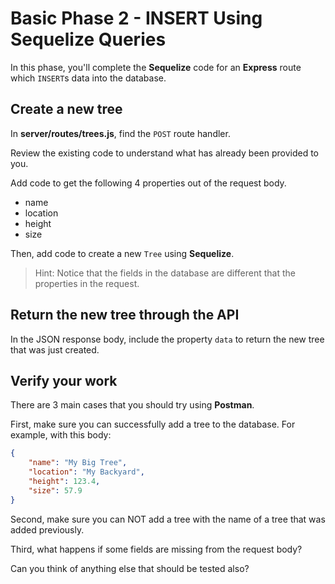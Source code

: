 # Basic Phase 2 - INSERT Using Sequelize Queries

In this phase, you'll complete the **Sequelize** code for an **Express** route 
which `INSERT`s data into the database.

## Create a new tree

In __server/routes/trees.js__, find the `POST` route handler.

Review the existing code to understand what has already been provided to you.

Add code to get the following 4 properties out of the request body.

* name
* location
* height
* size

Then, add code to create a new `Tree` using **Sequelize**.

> Hint: Notice that the fields in the database are different that the properties
> in the request.

## Return the new tree through the API

In the JSON response body, include the property `data` to return the new tree
that was just created.

## Verify your work

There are 3 main cases that you should try using **Postman**.

First, make sure you can successfully add a tree to the database. For example,
with this body:

```json
{
    "name": "My Big Tree",
    "location": "My Backyard",
    "height": 123.4,
    "size": 57.9
}
```

Second, make sure you can NOT add a tree with the name of a tree that was
added previously.

Third, what happens if some fields are missing from the request body?

Can you think of anything else that should be tested also?
